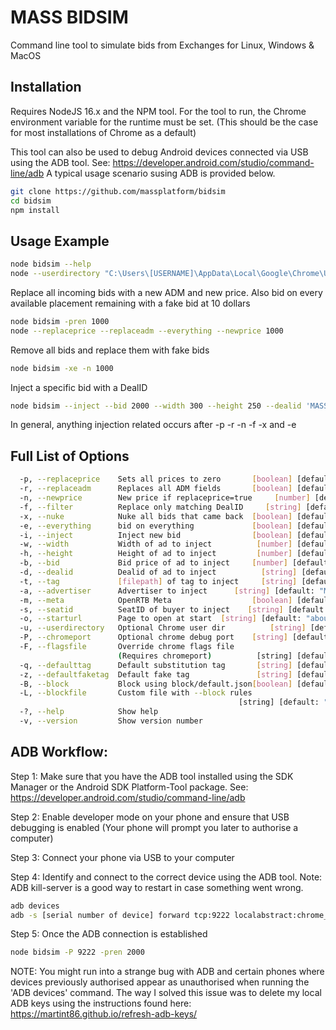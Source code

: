 # MASS BIDSIM

Command line tool to simulate bids from Exchanges for Linux, Windows & MacOS

## Installation
Requires NodeJS 16.x and the NPM tool.
For the tool to run, the Chrome environment variable for the runtime must be set. (This should be the case for most installations of Chrome as a default)

This tool can also be used to debug Android devices connected via USB using the ADB tool. See: https://developer.android.com/studio/command-line/adb
A typical usage scenario susing ADB is provided below.

``` bash
git clone https://github.com/massplatform/bidsim
cd bidsim
npm install
```

## Usage Example

```bash
node bidsim --help
node --userdirectory "C:\Users\[USERNAME]\AppData\Local\Google\Chrome\User Data"
```
Replace all incoming bids with a new ADM and new price. Also bid on every available placement remaining with a fake bid at 10 dollars
``` bash
node bidsim -pren 1000
node --replaceprice --replaceadm --everything --newprice 1000
```
Remove all bids and replace them with fake bids
``` bash
node bidsim -xe -n 1000
```
Inject a specific bid with a DealID
``` bash
node bidsim --inject --bid 2000 --width 300 --height 250 --dealid 'MASS' --tag "[Path to tag]"
```

In general, anything injection related occurs after -p -r -n -f -x and -e

## Full List of Options

``` bash
  -p, --replaceprice    Sets all prices to zero       [boolean] [default: false]
  -r, --replaceadm      Replaces all ADM fields       [boolean] [default: false]
  -n, --newprice        New price if replaceprice=true     [number] [default: 0]
  -f, --filter          Replace only matching DealID     [string] [default: "*"]
  -x, --nuke            Nuke all bids that came back  [boolean] [default: false]
  -e, --everything      bid on everything             [boolean] [default: false]
  -i, --inject          Inject new bid                [boolean] [default: false]
  -w, --width           Width of ad to inject          [number] [default: "300"]
  -h, --height          Height of ad to inject         [number] [default: "250"]
  -b, --bid             Bid price of ad to inject     [number] [default: "1000"]
  -d, --dealid          Dealid of ad to inject          [string] [default: null]
  -t, --tag             [filepath] of tag to inject     [string] [default: null]
  -a, --advertiser      Advertiser to inject      [string] [default: "My Brand"]
  -m, --meta            OpenRTB Meta                  [boolean] [default: false]
  -s, --seatid          SeatID of buyer to inject    [string] [default: "12345"]
  -o, --starturl        Page to open at start  [string] [default: "about:blank"]
  -u, --userdirectory   Optional Chrome user dir          [string] [default: ""]
  -P, --chromeport      Optional chrome debug port    [string] [default: "auto"]
  -F, --flagsfile       Override chrome flags file
                        (Requires chromeport)          [string] [default: false]
  -q, --defaulttag      Default substitution tag       [string] [default: false]
  -z, --defaultfaketag  Default fake tag               [string] [default: false]
  -B, --block           Block using block/default.json[boolean] [default: false]
  -L, --blockfile       Custom file with --block rules
                                                   [string] [default: "default"]
  -?, --help            Show help                                      [boolean]
  -v, --version         Show version number                            [boolean]
```

## ADB Workflow:
Step 1: Make sure that you have the ADB tool installed using the SDK Manager or the Android SDK Platform-Tool package. See: https://developer.android.com/studio/command-line/adb

Step 2: Enable developer mode on your phone and ensure that USB debugging is enabled (Your phone will prompt you later to authorise a computer)

Step 3: Connect your phone via USB to your computer

Step 4: Identify and connect to the correct device using the ADB tool. Note: ADB kill-server is a good way to restart in case something went wrong.
``` bash
adb devices
adb -s [serial number of device] forward tcp:9222 localabstract:chrome_devtools_remote
```

Step 5: Once the ADB connection is established
``` bash
node bidsim -P 9222 -pren 2000
```

NOTE:
You might run into a strange bug with ADB and certain phones where devices previously authorised appear as unauthorised when running the 'ADB devices' command.
The way I solved this issue was to delete my local ADB keys using the instructions found here: https://martint86.github.io/refresh-adb-keys/
